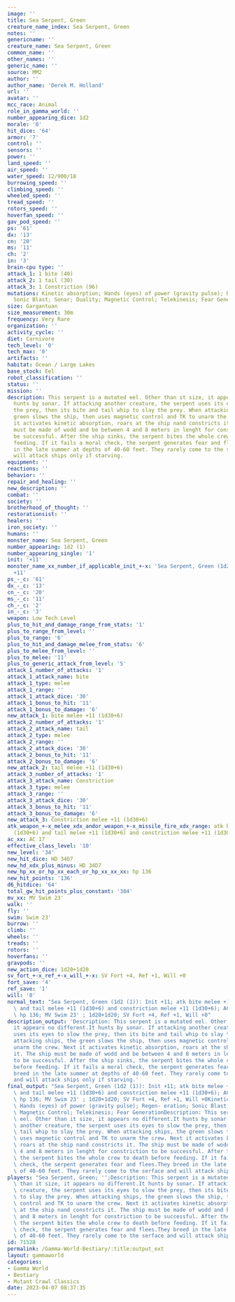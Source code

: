 ```yaml
---
image: ''
title: Sea Serpent, Green
creature_name_index: Sea Serpent, Green
notes: ''
genericname: ''
creature_name: Sea Serpent, Green
common_name: ''
other_names: ''
generic_name: ''
source: MM2
author: ''
author_name: 'Derek M. Holland'
url: ''
avatar: ''
mcc_race: Animal
role_in_gamma_world: ''
number_appearing_dice: 1d2
morale: '8'
hit_dice: '64'
armor: '7'
control: ''
sensors: ''
power: ''
land_speed: ''
air_speed: ''
water_speed: 12/900/18
burrowing_speed: ''
climbing_speed: ''
wheeled_speed: ''
tread_speed: ''
rotors_speed: ''
hoverfan_speed: ''
gav_pod_speed: ''
ps: '61'
dx: '13'
cn: '20'
ms: '11'
ch: '2'
in: '3'
brain-cpu type: ''
attack_1: 1 bite (40)
attack_2: 1 tail (30)
attack_3: 1 Constriction (96)
mutations: Kinetic absorption; Hands (eyes) of power (gravity pulse); Regen- eration;
  Sonic Blast; Sonar; Duality; Magnetic Control; Telekinesis; Fear Generation
size: Gargantuan
size_measurement: 30m
frequency: Very Rare
organization: ''
activity_cycle: ''
diet: Carnivore
tech_level: '0'
tech_max: '0'
artifacts: ''
habitat: Ocean / Large Lakes
base_stock: Eel
robot_classification: ''
status: ''
mission: ''
description: This serpent is a mutated eel. Other than it size, it appears no different.It
  hunts by sonar. If attacking another creature, the serpent uses its eyes to slow
  the prey, then its bite and tail whip to slay the prey. When attacking ships, the
  green slows the ship, then uses magnetic control and TK to unarm the crew. Next
  it activates kinetic absorption, roars at the ship nand constricts it. The ship
  must be made of wodd and be between 4 and 8 meters in lenght for constriction to
  be successful. After the ship sinks, the serpent bites the whole crew to death before
  feeding. If it fails a moral check, the serpent generates fear and flees.They breed
  in the late summer at depths of 40-60 feet. They rarely come to the serface and
  will attack ships only if starving.
equipment: ''
reactions: ''
behavior: ''
repair_and_healing: ''
new_description: ''
combat: ''
society: ''
brotherhood_of_thought: ''
restorationsist: ''
healers: ''
iron_society: ''
humans: ''
monster_name: Sea Serpent, Green
number_appearing: 1d2 (1)
number_appearing_single: '1'
init: '+11'
monster_name_xx_number_if_applicable_init_+-x: 'Sea Serpent, Green (1d2 (1)): Init
  +11'
ps_-_c: '61'
dx_-_c: '13'
cn_-_c: '20'
ms_-_c: '11'
ch_-_c: '2'
in_-_c: '3'
weapon: Low Tech Level
plus_to_hit_and_damage_range_from_stats: '1'
plus_to_range_from_level: ''
plus_to_range: '6'
plus_to_hit_and_damage_melee_from_stats: '6'
plus_to_melee_from_level: ''
plus_to_melee: '11'
plus_to_generic_attack_from_level: '5'
attack_1_number_of_attacks: '1'
attack_1_attack_name: bite
attack_1_type: melee
attack_1_range: ''
attack_1_attack_dice: '30'
attack_1_bonus_to_hit: '11'
attack_1_bonus_to_damage: '6'
new_attack_1: bite melee +11 (1d30+6)
attack_2_number_of_attacks: '1'
attack_2_attack_name: tail
attack_2_type: melee
attack_2_range: ''
attack_2_attack_dice: '30'
attack_2_bonus_to_hit: '11'
attack_2_bonus_to_damage: '6'
new_attack_2: tail melee +11 (1d30+6)
attack_3_number_of_attacks: '1'
attack_3_attack_name: Constriction
attack_3_type: melee
attack_3_range: ''
attack_3_attack_dice: '30'
attack_3_bonus_to_hit: '11'
attack_3_bonus_to_damage: '6'
new_attack_3: Constriction melee +11 (1d30+6)
atk_weapon_+-x_melee_xdx_andor_weapon_+-x_missile_fire_xdx_range: atk bite melee +11
  (1d30+6) and tail melee +11 (1d30+6) and constriction melee +11 (1d30+6)
ac_xx: AC 17
effective_class_level: '10'
new_level: '34'
new_hit_dice: HD 34D7
new_hd_xdx_plus_minus: HD 34D7
new_hp_xx_or_hp_xx_each_or_hp_xx_xx_xx: hp 136
new_hit_points: '136'
d6_hitdice: '64'
total_gw_hit_points_plus_constant: '384'
mv_xx: MV Swim 23'
walk: ''
fly: ''
swim: Swim 23'
burrow: ''
climb: ''
wheels: ''
treads: ''
rotors: ''
hoverfans: ''
gravpods: ''
new_action_dice: 1d20+1d20
sv_fort_+-x_ref_+-x_will_+-x: SV Fort +4, Ref +1, Will +0
fort_save: '4'
ref_save: '1'
will: '0'
normal_text: "Sea Serpent, Green (1d2 (1)): Init +11; atk bite melee +11 (1d30+6)\
  \ and tail melee +11 (1d30+6) and constriction melee +11 (1d30+6); AC 17; HD 34D7\
  \ hp 136; MV Swim 23' ; 1d20+1d20; SV Fort +4, Ref +1, Will +0"
description_output: 'Description: This serpent is a mutated eel. Other than it size,
  it appears no different.It hunts by sonar. If attacking another creature, the serpent
  uses its eyes to slow the prey, then its bite and tail whip to slay the prey. When
  attacking ships, the green slows the ship, then uses magnetic control and TK to
  unarm the crew. Next it activates kinetic absorption, roars at the ship nand constricts
  it. The ship must be made of wodd and be between 4 and 8 meters in lenght for constriction
  to be successful. After the ship sinks, the serpent bites the whole crew to death
  before feeding. If it fails a moral check, the serpent generates fear and flees.They
  breed in the late summer at depths of 40-60 feet. They rarely come to the serface
  and will attack ships only if starving.'
final_output: "Sea Serpent, Green (1d2 (1)): Init +11; atk bite melee +11 (1d30+6)\
  \ and tail melee +11 (1d30+6) and constriction melee +11 (1d30+6); AC 17; HD 34D7\
  \ hp 136; MV Swim 23' ; 1d20+1d20; SV Fort +4, Ref +1, Will +0Kinetic absorption;\
  \ Hands (eyes) of power (gravity pulse); Regen- eration; Sonic Blast; Sonar; Duality;\
  \ Magnetic Control; Telekinesis; Fear GenerationDescription: This serpent is a mutated\
  \ eel. Other than it size, it appears no different.It hunts by sonar. If attacking\
  \ another creature, the serpent uses its eyes to slow the prey, then its bite and\
  \ tail whip to slay the prey. When attacking ships, the green slows the ship, then\
  \ uses magnetic control and TK to unarm the crew. Next it activates kinetic absorption,\
  \ roars at the ship nand constricts it. The ship must be made of wodd and be between\
  \ 4 and 8 meters in lenght for constriction to be successful. After the ship sinks,\
  \ the serpent bites the whole crew to death before feeding. If it fails a moral\
  \ check, the serpent generates fear and flees.They breed in the late summer at depths\
  \ of 40-60 feet. They rarely come to the serface and will attack ships only if starving."
players: "Sea Serpent, Green; '';Description: This serpent is a mutated eel. Other\
  \ than it size, it appears no different.It hunts by sonar. If attacking another\
  \ creature, the serpent uses its eyes to slow the prey, then its bite and tail whip\
  \ to slay the prey. When attacking ships, the green slows the ship, then uses magnetic\
  \ control and TK to unarm the crew. Next it activates kinetic absorption, roars\
  \ at the ship nand constricts it. The ship must be made of wodd and be between 4\
  \ and 8 meters in lenght for constriction to be successful. After the ship sinks,\
  \ the serpent bites the whole crew to death before feeding. If it fails a moral\
  \ check, the serpent generates fear and flees.They breed in the late summer at depths\
  \ of 40-60 feet. They rarely come to the serface and will attack ships only if starving.|"
id: 71528
permalink: /Gamma-World-Bestiary/:title:output_ext
layout: gammaworld
categories:
- Gamma World
- Bestiary
- Mutant Crawl Classics
date: 2023-04-07 08:37:35
---
```

